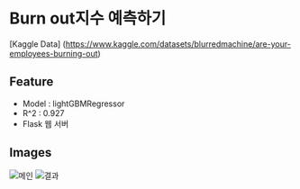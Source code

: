 # Burn out지수 예측하기  
 
[Kaggle Data]  (https://www.kaggle.com/datasets/blurredmachine/are-your-employees-burning-out)
 
## Feature
 
- Model : lightGBMRegressor
- R^2 : 0.927
- Flask 웹 서버

## Images 
![메인](https://github.com/PacaSim/burning-out-rate/blob/main/%EB%A9%94%EC%9D%B8.png)
![결과](https://github.com/PacaSim/burning-out-rate/blob/main/%EA%B2%B0%EA%B3%BC.png)
